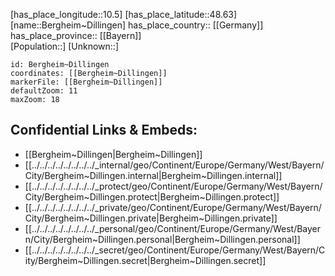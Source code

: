 ﻿---
location: [48.63,10.5] 
mapzoom: [7,12] 
mapmarker: city 
type: City
tags:
- geo/City


SpocWebEntityId: 29124
isDeleted: false
confidential: public

---
[has_place_longitude::10.5] 
[has_place_latitude::48.63] 
[name::Bergheim~Dillingen] 
has_place_country:: [[Germany]]  
has_place_province:: [[Bayern]]  
[Population::] 
[Unknown::] 


```leaflet
id: Bergheim~Dillingen
coordinates: [[Bergheim~Dillingen]] 
markerFile: [[Bergheim~Dillingen]] 
defaultZoom: 11 
maxZoom: 18
```


## Confidential Links & Embeds: 
- [[Bergheim~Dillingen|Bergheim~Dillingen]]  
- [[../../../../../../../../_internal/geo/Continent/Europe/Germany/West/Bayern/City/Bergheim~Dillingen.internal|Bergheim~Dillingen.internal]] 
- [[../../../../../../../../_protect/geo/Continent/Europe/Germany/West/Bayern/City/Bergheim~Dillingen.protect|Bergheim~Dillingen.protect]] 
- [[../../../../../../../../_private/geo/Continent/Europe/Germany/West/Bayern/City/Bergheim~Dillingen.private|Bergheim~Dillingen.private]] 
- [[../../../../../../../../_personal/geo/Continent/Europe/Germany/West/Bayern/City/Bergheim~Dillingen.personal|Bergheim~Dillingen.personal]] 
- [[../../../../../../../../_secret/geo/Continent/Europe/Germany/West/Bayern/City/Bergheim~Dillingen.secret|Bergheim~Dillingen.secret]] 
